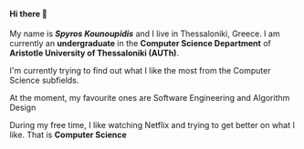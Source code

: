 #### Hi there 👋

<!--
**SpyrosKoun/SpyrosKoun** is a ✨ _special_ ✨ repository because its `README.md` (this file) appears on your GitHub profile.

Here are some ideas to get you started:

- 🔭 I’m currently working on ...
- 🌱 I’m currently learning ...
- 👯 I’m looking to collaborate on ...
- 🤔 I’m looking for help with ...
- 💬 Ask me about ...
- 📫 How to reach me: ...
- 😄 Pronouns: ...
- ⚡ Fun fact: ...
-->

My name is ***Spyros Kounoupidis*** and I live in Thessaloniki, Greece. I am currently an **undergraduate** in the **Computer Science Department** of **Aristotle University of Thessaloniki (AUTh)**.

I'm currently trying to find out what I like the most from the Computer Science subfields.

At the moment, my favourite ones are Software Engineering and Algorithm Design

During my free time, I like watching Netflix and trying to get better on what I like. That is **Computer Science**
